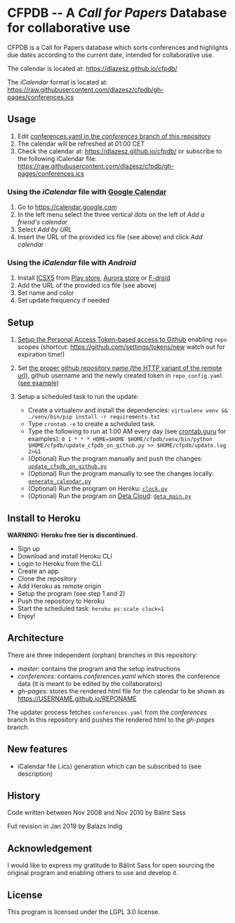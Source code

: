 # CFPDB -- A _Call for Papers_ Database for collaborative use
CFPDB is a Call for Papers database which sorts conferences and highlights due dates according to the current date, intended for collaborative use.

The calendar is located at: https://dlazesz.github.io/cfpdb/

The _iCalendar_ format is located at: https://raw.githubusercontent.com/dlazesz/cfpdb/gh-pages/conferences.ics


## Usage

1) Edit [conferences.yaml in the _conferences_ branch of this repository](https://github.com/dlazesz/cfpdb/blob/conferences/conferences.yaml)
2) The calendar will be refreshed at 01:00 CET
3) Check the calendar at: https://dlazesz.github.io/cfpdb/ or subscribe to the following iCalendar file: https://raw.githubusercontent.com/dlazesz/cfpdb/gh-pages/conferences.ics

### Using the _iCalendar_ file with [Google Calendar](https://calendar.google.com)

1) Go to https://calendar.google.com
2) In the left menu select the three vertical dots on the left of _Add a friend's calendar_
3) Select _Add by URL_
4) Insert the URL of the provided ics file (see above) and click _Add calendar_ 

### Using the _iCalendar_ file with _Android_

1) Install [ICSX5](https://icsx5.bitfire.at/) from [Play store](https://play.google.com/store/apps/details?id=at.bitfire.icsdroid&hl=en_US), [Aurora store](https://f-droid.org/en/packages/com.aurora.store/) or [F-droid](https://f-droid.org/en/packages/at.bitfire.icsdroid/)
2) Add the URL of the provided ics file (see above)
3) Set name and color
4) Set update frequency if needed 

## Setup

1. [Setup the Personal Access Token-based access to Github](https://docs.github.com/en/authentication/keeping-your-account-and-data-secure/creating-a-personal-access-token) enabling ```repo``` scopes (shortcut: https://github.com/settings/tokens/new watch out for expiration time!)
2. Set [the proper github repository name (the HTTP variant of the remote url)](https://help.github.com/articles/which-remote-url-should-i-use/), github username and the newly created token in `repo_config.yaml` ([see example](repo_config_example.yaml))
3. Setup a scheduled task to run the update:

    - Create a virtualenv and install the dependencies: `virtualenv venv && ./venv/bin/pip install -r requirements.txt`
    - Type `crontab -e` to create a scheduled task.
    - Type the following to run at 1:00 AM every day (see [crontab.guru](https://crontab.guru) for examples): `0 1 * * * HOME=$HOME $HOME/cfpdb/venv/bin/python $HOME/cfpdb/update_cfpdb_on_github.py >> $HOME/cfpdb/update.log 2>&1`
    - (Optional) Run the program manually and push the changes: [`update_cfpdb_on_github.py`](update_cfpdb_on_github.py)
    - (Optional) Run the program manually to see the changes locally: [`generate_calendar.py`](generate_calendar.py)
    - (Optional) Run the program on Heroku: [`clock.py`](clock.py)
    - (Optional) Run the program on [Deta Cloud](https://www.deta.sh/): [`deta_main.py`](deta_main.py)

## Install to Heroku

__WARNING: Heroku free tier is discontinued.__

  - Sign up
  - Download and install Heroku CLI
  - Login to Heroku from the CLI
  - Create an app
  - Clone the repository
  - Add Heroku as remote origin
  - Setup the program (see step 1 and 2)
  - Push the repository to Heroku
  - Start the scheduled task: `heroku ps:scale clock=1`
  - Enjoy!

## Architecture

There are three independent (orphan) branches in this repository:

- _master_: contains the program and the setup instructions
- _conferences_: contains _conferences.yaml_ which stores the conference data (it is meant to be edited by the collaborators)
- _gh-pages_: stores the rendered html file for the calendar to be shown as https://USERNAME.github.io/REPONAME

The updater process fetches `conferences.yaml` from the _conferences_ branch in this repository and pushes the rendered html to the _gh-pages_ branch.

## New features

- iCalendar file (.ics) generation which can be subscribed to (see description)

## History
Code written between Nov 2008 and Nov 2010 by Bálint Sass

Full revision in Jan 2019 by Balázs Indig

## Acknowledgement

I would like to express my gratitude to Bálint Sass for open sourcing the original program and enabling others to use and develop it.

## License

This program is licensed under the LGPL 3.0 license.
